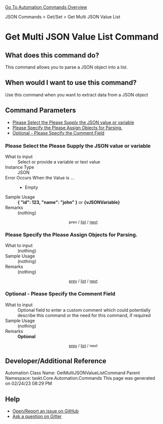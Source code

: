 <!--TITLE: Get Multi JSON Value List Command -->
<!-- SUBTITLE: a command in the JSON Commands group. -->
[Go To Automation Commands Overview](/automation-commands.md)


JSON Commands &gt; Get/Set &gt; Get Multi JSON Value List


# Get Multi JSON Value List Command


## What does this command do?
This command allows you to parse a JSON object into a list.


## When would I want to use this command?
Use this command when you want to extract data from a JSON object


<a id="param_list"></a>
## Command Parameters
- [Please Select the Please Supply the JSON value or variable](#param_0)
- [Please Specify the Please Assign Objects for Parsing.](#param_1)
- [Optional - Please Specify the Comment Field](#param_2)


<a id="param_0"></a>
### Please Select the Please Supply the JSON value or variable


<dl>
<dt>What to input</dt><dd>Select or provide a variable or text value</dd>
<dt>Instance Type</dt><dd>JSON</dd>
<dt>Error Occurs When the Value is ...</dt><dd><ul>
<li>Empty</li>
</ul></dd>
<dt>Sample Usage</dt><dd><strong>{ &quot;id&quot;: 123, &quot;name&quot;: &quot;john&quot; }</strong> or <strong>{vJSONVariable}</strong></dd>
<dt>Remarks</dt><dd>(nothing)</dd>
</dl>




<div style="font-size: 90%; text-align: center">


prev / [list](#param_list) / [next](#param_1)


</div>


<a id="param_1"></a>
### Please Specify the Please Assign Objects for Parsing.


<dl>
<dt>What to input</dt><dd>(nothing)</dd>
<dt>Sample Usage</dt><dd>(nothing)</dd>
<dt>Remarks</dt><dd>(nothing)</dd>
</dl>




<div style="font-size: 90%; text-align: center">


[prev](#param_1) / [list](#param_list) / [next](#param_2)


</div>


<a id="param_2"></a>
### Optional - Please Specify the Comment Field


<dl>
<dt>What to input</dt><dd>Optional field to enter a custom comment which could potentially describe this command or the need for this command, if required</dd>
<dt>Sample Usage</dt><dd>(nothing)</dd>
<dt>Remarks</dt><dd><strong>Optional</strong><br></dd>
</dl>




<div style="font-size: 90%; text-align: center">


[prev](#param_2) / [list](#param_list) / next


</div>


## Developer/Additional Reference
Automation Class Name: GetMultiJSONValueListCommand
Parent Namespace: taskt.Core.Automation.Commands
This page was generated on 02/24/23 08:29 PM


## Help
- [Open/Report an issue on GitHub](https://github.com/rcktrncn/taskt/issues/new)
- [Ask a question on Gitter](https://gitter.im/taskt-rpa/Lobby)
